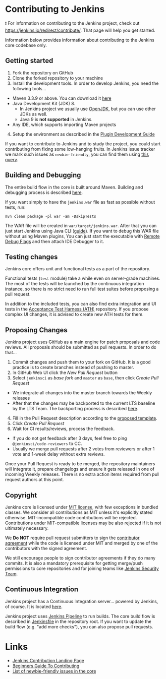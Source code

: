 # Contributing to Jenkins

:exclamation: For information on contributing to the Jenkins project, check out https://jenkins.io/redirect/contribute/. That page will help you get started.

Information below provides information about contributing to the Jenkins core codebase only.

## Getting started

1. Fork the repository on GitHub
2. Clone the forked repository to your machine
3. Install the development tools. In order to develop Jenkins, you need the following tools...
  * Maven 3.3.9 or above. You can download it [here](https://maven.apache.org/download.cgi)
  * Java Development Kit (JDK) 8. 
    - In Jenkins project we usually use [OpenJDK](http://openjdk.java.net/), 
  but you can use other JDKs as well.
    - Java 9 is **not supported** in Jenkins.
  * Any IDE, which supports importing Maven projects
4. Setup the environment as described in the [Plugin Development Guide](https://wiki.jenkins.io/display/JENKINS/Plugin+tutorial#Plugintutorial-SettingUpEnvironment)

If you want to contribute to Jenkins and to study the project, 
you could start contributing from fixing some low-hanging fruits.
In Jenkins issue tracker we mark such issues as `newbie-friendly`, you can find them
using [this query](https://issues.jenkins-ci.org/issues/?jql=project%20%3D%20JENKINS%20AND%20status%20in%20(Open%2C%20%22In%20Progress%22%2C%20Reopened)%20AND%20component%20%3D%20core%20AND%20labels%20in%20(newbie-friendly)).

## Building and Debugging

The entire build flow in the core is built around Maven. 
Building and debugging process is described [here](https://wiki.jenkins-ci.org/display/JENKINS/Building+Jenkins).

If you want simply to have the `jenkins.war` file as fast as possible without tests, run:

    mvn clean package -pl war -am -DskipTests

The WAR file will be created in `war/target/jenkins.war`. 
After that you can just start Jenkins using Java CLI ([guide](https://wiki.jenkins.io/display/JENKINS/Starting+and+Accessing+Jenkins)).
If you want to debug this WAR file without using Maven plugins,
You can just start the executable with [Remote Debug Flags](https://stackoverflow.com/questions/975271/remote-debugging-a-java-application) 
and then attach IDE Debugger to it.

## Testing changes

Jenkins core offers unit and functional tests as a part of the repository.

Functional tests (`test` module) take a while even on server-grade machines.
The most of the tests will be launched by the continuous integration instance,
so there is no strict need to run full test suites before proposing a pull request.

In addition to the included tests, you can also find extra integration and UI 
tests in the [Acceptance Test Harness (ATH)](https://github.com/jenkinsci/acceptance-test-harness) repository.
If you propose complex UI changes, it is advised to create new ATH tests for them.

## Proposing Changes

Jenkins project uses GitHub as a main engine for patch proposals and code reviews.
All proposals should be submitted as pull requests.
In order to do that...

1. Commit changes and push them to your fork on GitHub. 
It is a good practice is to create branches instead of pushing to master.
2. In GitHub Web UI click the _New Pull Request_ button
3. Select `jenkinsci` as _base fork_ and `master` as `base`, then click _Create Pull Request_
  * We integrate all changes into the master branch towards the Weekly releases
  * After that the changes may be backported to the current LTS baseline by the LTS Team.
    The backporting process is described [here](https://jenkins.io/download/lts/).
4. Fill in the Pull Request description according to the [proposed template](.github/PULL_REQUEST_TEMPLATE.md).
5. Click _Create Pull Request_
6. Wait for CI results/reviews, process the feedback.
  * If you do not get feedback after 3 days, feel free to ping `@jenkinsci/code-reviewers` to CC.
  * Usually we merge pull requests after 2 votes from reviewers or after 1 vote and 1-week delay without extra reviews.

Once your Pull Request is ready to be merged, 
the repository maintainers will integrate it, prepare changelogs and 
ensure it gets released in one of incoming Weekly releases.
There is no extra action items required from pull request authors at this point.

## Copyright

Jenkins core is licensed under [MIT license](./LICENSE.txt), with few exceptions in bundled classes.
We consider all contributions as MIT unless it's explicitly stated otherwise.
MIT-incompatible code contributions will be rejected.
Contributions under MIT-compatible licenses may be also rejected if it is not ultimately necessary.

We **Do NOT** require pull request submitters to sign the [contributor agreement](https://wiki.jenkins.io/display/JENKINS/Copyright+on+source+code)
while the code is licensed under MIT and merged by one of the contributors with the signed agreement.

We still encourage people to sign contributor agreements if they do many commits.
It is also a mandatory prerequisite for getting merge/push permissions to core repositories 
and for joining teams like [Jenkins Security Team](https://jenkins.io/security/#team).

## Continuous Integration

Jenkins project has a Continuous Integration server... powered by Jenkins, of course.
It is located [here](https://ci.jenkins.io/).

Jenkins project uses [Jenkins Pipeline](https://jenkins.io/doc/book/pipeline/) to run builds.
The core build flow is described in [Jenkinsfile](./Jenkinsfile) in the repository root.
If you want to update the build flow (e.g. "add more checks"),
you can also propose pull requests.

# Links

* [Jenkins Contribution Landing Page](https://jenkins.io/redirect/contribute/)
* [Beginners Guide To Contributing](https://wiki.jenkins.io/display/JENKINS/Beginners+Guide+to+Contributing)
* [List of newbie-friendly issues in the core](https://issues.jenkins-ci.org/issues/?jql=project%20%3D%20JENKINS%20AND%20status%20in%20(Open%2C%20%22In%20Progress%22%2C%20Reopened)%20AND%20component%20%3D%20core%20AND%20labels%20in%20(newbie-friendly))



